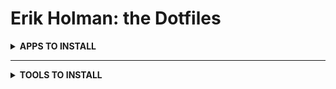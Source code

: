 # Erik Holman: the Dotfiles

<details>
<summary><strong>APPS TO INSTALL</strong></summary>

- [iTerm2](https://iterm2.com/downloads.html)
</details>

---

<details>
<summary><strong>TOOLS TO INSTALL</strong></summary>

### Xcode command line tools

```bash
$ xcode-select --install
```

### Powerlevel 10k

```bash
$ cd ~
$ git clone https://github.com/romkatv/powerlevel10k.git
```

### OhMyZsh

```bash
$ sh -c "$(curl -fsSL https://raw.github.com/ohmyzsh/ohmyzsh/master/tools/install.sh)"
```

### Homebrew

```bash
$ /bin/bash -c "$(curl -fsSL https://raw.githubusercontent.com/Homebrew/install/HEAD/install.sh)"
```

### AWS Rotate Key

```bash
$ brew install aws-rotate-key
```

### Grab my prefs / establish dev folder

```bash
# Setup dev folder '~/development'
$ cd ~
$ mkdir development
$ cd development

# Copy prefs from my github
$ git clone https://github.com/ErikHolman/Erik-Holman-the-Dotfiles.git
```

### [NodeJS](https://nodejs.org/en/)

```bash
# Run a cleanup
$ npm config set prefix /usr/local
```

</details>
